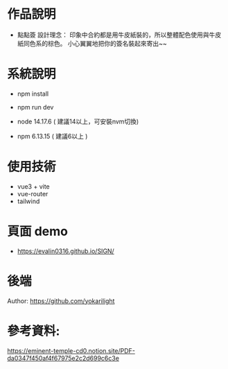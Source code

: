 # 作品說明

  - 點點簽
    設計理念：
    印象中合約都是用牛皮紙裝的，所以整體配色使用與牛皮紙同色系的棕色。
    小心翼翼地把你的簽名裝起來寄出~~

# 系統說明
  - npm install
  - npm run dev

  - node 14.17.6 ( 建議14以上，可安裝nvm切換)
  - npm 6.13.15 ( 建議6以上 )
  
# 使用技術
  - vue3 + vite
  - vue-router
  - tailwind


# 頁面 demo
  - https://evalin0316.github.io/SIGN/

# 後端
  Author: https://github.com/yokarilight

# 參考資料:
  https://eminent-temple-cd0.notion.site/PDF-da0347f450af4f67975e2c2d699c6c3e
